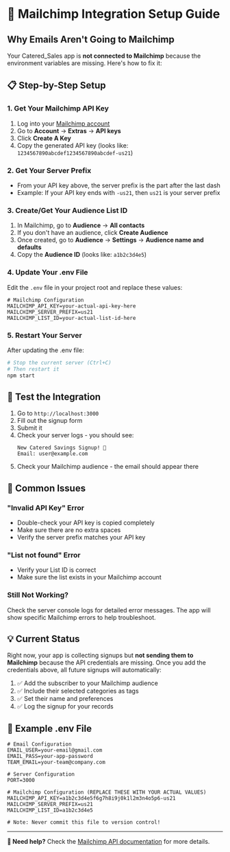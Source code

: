 # 🔧 Mailchimp Integration Setup Guide

## Why Emails Aren't Going to Mailchimp

Your Catered_Sales app is **not connected to Mailchimp** because the environment variables are missing. Here's how to fix it:

## 📋 Step-by-Step Setup

### 1. Get Your Mailchimp API Key
1. Log into your [Mailchimp account](https://mailchimp.com)
2. Go to **Account** → **Extras** → **API keys**
3. Click **Create A Key**
4. Copy the generated API key (looks like: `1234567890abcdef1234567890abcdef-us21`)

### 2. Get Your Server Prefix
- From your API key above, the server prefix is the part after the last dash
- Example: If your API key ends with `-us21`, then `us21` is your server prefix

### 3. Create/Get Your Audience List ID
1. In Mailchimp, go to **Audience** → **All contacts**
2. If you don't have an audience, click **Create Audience**
3. Once created, go to **Audience** → **Settings** → **Audience name and defaults**
4. Copy the **Audience ID** (looks like: `a1b2c3d4e5`)

### 4. Update Your .env File
Edit the `.env` file in your project root and replace these values:

```env
# Mailchimp Configuration
MAILCHIMP_API_KEY=your-actual-api-key-here
MAILCHIMP_SERVER_PREFIX=us21
MAILCHIMP_LIST_ID=your-actual-list-id-here
```

### 5. Restart Your Server
After updating the .env file:
```bash
# Stop the current server (Ctrl+C)
# Then restart it
npm start
```

## 🧪 Test the Integration

1. Go to `http://localhost:3000`
2. Fill out the signup form
3. Submit it
4. Check your server logs - you should see:
   ```
   New Catered Savings Signup! 🎯
   Email: user@example.com
   ```
5. Check your Mailchimp audience - the email should appear there

## 🚨 Common Issues

### "Invalid API Key" Error
- Double-check your API key is copied completely
- Make sure there are no extra spaces
- Verify the server prefix matches your API key

### "List not found" Error
- Verify your List ID is correct
- Make sure the list exists in your Mailchimp account

### Still Not Working?
Check the server console logs for detailed error messages. The app will show specific Mailchimp errors to help troubleshoot.

## 💡 Current Status

Right now, your app is collecting signups but **not sending them to Mailchimp** because the API credentials are missing. Once you add the credentials above, all future signups will automatically:

1. ✅ Add the subscriber to your Mailchimp audience
2. ✅ Include their selected categories as tags
3. ✅ Set their name and preferences
4. ✅ Log the signup for your records

## 🎯 Example .env File

```env
# Email Configuration
EMAIL_USER=your-email@gmail.com
EMAIL_PASS=your-app-password
TEAM_EMAIL=your-team@company.com

# Server Configuration
PORT=3000

# Mailchimp Configuration (REPLACE THESE WITH YOUR ACTUAL VALUES)
MAILCHIMP_API_KEY=a1b2c3d4e5f6g7h8i9j0k1l2m3n4o5p6-us21
MAILCHIMP_SERVER_PREFIX=us21
MAILCHIMP_LIST_ID=a1b2c3d4e5

# Note: Never commit this file to version control!
```

---

**🔗 Need help?** Check the [Mailchimp API documentation](https://mailchimp.com/developer/marketing/api/) for more details.
